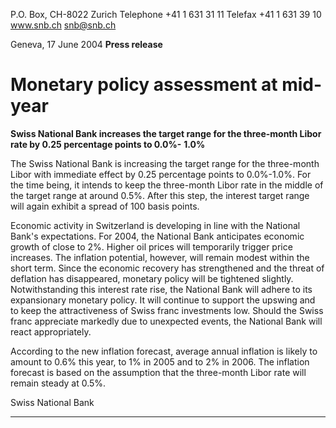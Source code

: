 P.O. Box, CH-8022 Zurich
Telephone +41 1 631 31 11
Telefax +41 1 631 39 10
www.snb.ch
snb@snb.ch

Geneva, 17 June 2004
**Press release**

# Monetary policy assessment at mid-year

**Swiss National Bank increases the target range for the three-month Libor rate by 0.25 percentage points to 0.0%-**
**1.0%**

The Swiss National Bank is increasing the target range for the three-month Libor with immediate effect by 0.25 percentage
points to 0.0%-1.0%. For the time being, it intends to keep the three-month Libor rate in the middle of the target range at
around 0.5%. After this step, the interest target range will again exhibit a spread of 100 basis points.

Economic activity in Switzerland is developing in line with the National Bank's expectations. For 2004, the National Bank
anticipates economic growth of close to 2%. Higher oil prices will temporarily trigger price increases. The inflation potential,
however, will remain modest within the short term. Since the economic recovery has strengthened and the threat of deflation
has disappeared, monetary policy will be tightened slightly. Notwithstanding this interest rate rise, the National Bank will
adhere to its expansionary monetary policy. It will continue to support the upswing and to keep the attractiveness of Swiss
franc investments low. Should the Swiss franc appreciate markedly due to unexpected events, the National Bank will react
appropriately.

According to the new inflation forecast, average annual inflation is likely to amount to 0.6% this year, to 1% in 2005 and to 2%
in 2006. The inflation forecast is based on the assumption that the three-month Libor rate will remain steady at 0.5%.

Swiss National Bank


-----

